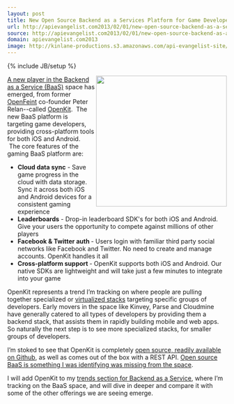 ```yaml
---
layout: post
title: New Open Source Backend as a Services Platform for Game Developers
url: http://apievangelist.com2013/02/01/new-open-source-backend-as-a-services-platform-for-game-developers/
source: http://apievangelist.com2013/02/01/new-open-source-backend-as-a-services-platform-for-game-developers/
domain: apievangelist.com2013
image: http://kinlane-productions.s3.amazonaws.com/api-evangelist-site/blog/OpenKit.png
---
```

{% include JB/setup %}
<p><a title="OpenKit" href="http://openkit.io/"><img src="https://s3.amazonaws.com/kinlane-productions/api-evangelist/openkit/open-kit-logo-larger.png" alt="" width="300" align="right" /></a></p>
<p><a title="OpenKit" href="http://openkit.io/">A new player in the </a><a title="Backend as a Service" href="/trends/baas.php">Backend as a Service (BaaS)</a> space has emerged, from former <a href="http://en.wikipedia.org/wiki/OpenFeint">OpenFeint</a> co-founder Peter Relan--called <a title="OpenKit" href="http://openkit.io/">OpenKit</a>. &nbsp;The new BaaS platform is targeting game developers, providing cross-platform tools for both iOS and Android. &nbsp;The core features of the gaming BaaS platform are:</p>
<ul class="mainlist">
<li><strong>Cloud data sync</strong> - Save game progress in the cloud with data storage. Sync it across both iOS and Android devices for a consistent gaming experience</li>
<li><strong>Leaderboards</strong> - Drop-in leaderboard SDK's for both iOS and Android. Give your users the opportunity to compete against millions of other players</li>
<li><strong>Facebook &amp; Twitter auth </strong>- Users login with familiar third party social networks like Facebook and Twitter. No need to create and manage accounts. OpenKit handles it all</li>
<li><strong>Cross-platform support </strong>- OpenKit supports both iOS and Android. Our native SDKs are lightweight and will take just a few minutes to integrate into your game</li>
</ul>
<p>OpenKit represents a trend I&rsquo;m tracking on where people are pulling together specialized or <a title="virtualized stacks" href="/2013/01/28/virtualized-api-stacks/">virtualized stacks</a> targeting specific groups of developers.  Early movers in the space like Kinvey, Parse and Cloudmine have generally catered to all types of developers by providing them a backend stack, that assists them in rapidly building mobile and web apps. So naturally the next step is to see more specialized stacks, for smaller groups of developers.</p>
<p>I&rsquo;m stoked to see that OpenKit is completely <a href="https://github.com/openkit">open source, readily available on Github</a>, as well as comes out of the box with a REST API.  <a title="open source baas" href="/2012/08/28/open-source-mobile-backend-as-a-service/">Open source BaaS is something I was identifying was missing from the space</a>.</p>
<p>I will add OpenKit to my <a title="baas trends" href="/trends/baas.php">trends section for Backend as a Service</a>, where I&rsquo;m tracking on the BaaS space, and will dive in deeper and compare it with some of the other offerings we are seeing emerge.</p>
